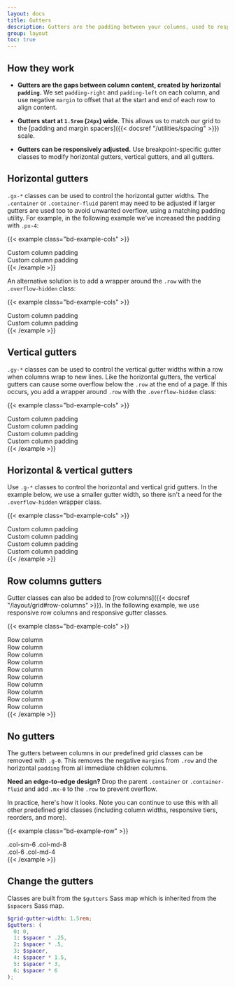 ```yaml
---
layout: docs
title: Gutters
description: Gutters are the padding between your columns, used to responsively space and align content in the Bootstrap grid system.
group: layout
toc: true
---
```


## How they work

- **Gutters are the gaps between column content, created by horizontal `padding`.** We set `padding-right` and `padding-left` on each column, and use negative `margin` to offset that at the start and end of each row to align content.

- **Gutters start at `1.5rem` (`24px`) wide.** This allows us to match our grid to the [padding and margin spacers]({{< docsref "/utilities/spacing" >}}) scale.

- **Gutters can be responsively adjusted.** Use breakpoint-specific gutter classes to modify horizontal gutters, vertical gutters, and all gutters.

## Horizontal gutters

`.gx-*` classes can be used to control the horizontal gutter widths. The `.container` or `.container-fluid` parent may need to be adjusted if larger gutters are used too to avoid unwanted overflow, using a matching padding utility. For example, in the following example we've increased the padding with `.px-4`:

{{< example class="bd-example-cols" >}}
<div class="container px-4 text-center">
  <div class="row gx-5">
    <div class="col">
     <div class="p-3">Custom column padding</div>
    </div>
    <div class="col">
      <div class="p-3">Custom column padding</div>
    </div>
  </div>
</div>
{{< /example >}}

An alternative solution is to add a wrapper around the `.row` with the `.overflow-hidden` class:

{{< example class="bd-example-cols" >}}
<div class="container overflow-hidden text-center">
  <div class="row gx-5">
    <div class="col">
     <div class="p-3">Custom column padding</div>
    </div>
    <div class="col">
      <div class="p-3">Custom column padding</div>
    </div>
  </div>
</div>
{{< /example >}}

## Vertical gutters

`.gy-*` classes can be used to control the vertical gutter widths within a row when columns wrap to new lines. Like the horizontal gutters, the vertical gutters can cause some overflow below the `.row` at the end of a page. If this occurs, you add a wrapper around `.row` with the `.overflow-hidden` class:

{{< example class="bd-example-cols" >}}
<div class="container overflow-hidden text-center">
  <div class="row gy-5">
    <div class="col-6">
      <div class="p-3">Custom column padding</div>
    </div>
    <div class="col-6">
      <div class="p-3">Custom column padding</div>
    </div>
    <div class="col-6">
      <div class="p-3">Custom column padding</div>
    </div>
    <div class="col-6">
      <div class="p-3">Custom column padding</div>
    </div>
  </div>
</div>
{{< /example >}}

## Horizontal & vertical gutters

Use `.g-*` classes to control the horizontal and vertical grid gutters. In the example below, we use a smaller gutter width, so there isn't a need for the `.overflow-hidden` wrapper class.

{{< example class="bd-example-cols" >}}
<div class="container text-center">
  <div class="row g-2">
    <div class="col-6">
      <div class="p-3">Custom column padding</div>
    </div>
    <div class="col-6">
      <div class="p-3">Custom column padding</div>
    </div>
    <div class="col-6">
      <div class="p-3">Custom column padding</div>
    </div>
    <div class="col-6">
      <div class="p-3">Custom column padding</div>
    </div>
  </div>
</div>
{{< /example >}}

## Row columns gutters

Gutter classes can also be added to [row columns]({{< docsref "/layout/grid#row-columns" >}}). In the following example, we use responsive row columns and responsive gutter classes.

{{< example class="bd-example-cols" >}}
<div class="container text-center">
  <div class="row row-cols-2 row-cols-lg-5 g-2 g-lg-3">
    <div class="col">
      <div class="p-3">Row column</div>
    </div>
    <div class="col">
      <div class="p-3">Row column</div>
    </div>
    <div class="col">
      <div class="p-3">Row column</div>
    </div>
    <div class="col">
      <div class="p-3">Row column</div>
    </div>
    <div class="col">
      <div class="p-3">Row column</div>
    </div>
    <div class="col">
      <div class="p-3">Row column</div>
    </div>
    <div class="col">
      <div class="p-3">Row column</div>
    </div>
    <div class="col">
      <div class="p-3">Row column</div>
    </div>
    <div class="col">
      <div class="p-3">Row column</div>
    </div>
    <div class="col">
      <div class="p-3">Row column</div>
    </div>
  </div>
</div>
{{< /example >}}

## No gutters

The gutters between columns in our predefined grid classes can be removed with `.g-0`. This removes the negative `margin`s from `.row` and the horizontal `padding` from all immediate children columns.

**Need an edge-to-edge design?** Drop the parent `.container` or `.container-fluid` and add `.mx-0` to the `.row` to prevent overflow.

In practice, here's how it looks. Note you can continue to use this with all other predefined grid classes (including column widths, responsive tiers, reorders, and more).

{{< example class="bd-example-row" >}}
<div class="row g-0 text-center">
  <div class="col-sm-6 col-md-8">.col-sm-6 .col-md-8</div>
  <div class="col-6 col-md-4">.col-6 .col-md-4</div>
</div>
{{< /example >}}

## Change the gutters

Classes are built from the `$gutters` Sass map which is inherited from the `$spacers` Sass map.

```scss
$grid-gutter-width: 1.5rem;
$gutters: (
  0: 0,
  1: $spacer * .25,
  2: $spacer * .5,
  3: $spacer,
  4: $spacer * 1.5,
  5: $spacer * 3,
  6: $spacer * 6
);
```
